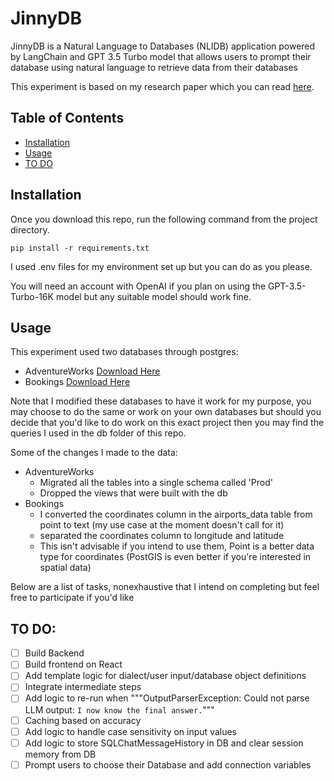 # JinnyDB

JinnyDB is a Natural Language to Databases (NLIDB) application powered by LangChain and GPT 3.5 Turbo model that allows users to prompt their database using natural language to retrieve data from their databases

This experiment is based on my research paper which you can read [here](https://github.com/ChelcieDeAlmeida/JinnyDB/tree/main/research_paper). 

## Table of Contents

- [Installation](#installation)
- [Usage](#usage)
- [TO DO](#todo)

## Installation

Once you download this repo, run the following command from the project directory.

```pip install -r requirements.txt```

I used .env files for my environment set up but you can do as you please.

You will need an account with OpenAI if you plan on using the GPT-3.5-Turbo-16K model but any suitable model should work fine. 

## Usage

This experiment used two databases through postgres:
- AdventureWorks [Download Here](https://github.com/lorint/AdventureWorks-for-Postgres)
- Bookings  [Download Here](https://postgrespro.com/docs/postgrespro/10/demodb-bookings)

Note that I modified these databases to have it work for my purpose, you may choose to do the same or work on your own databases
but should you decide that you'd like to do work on this exact project then you may find the queries I used in the db folder of this repo.

Some of the changes I made to the data:
- AdventureWorks
    - Migrated all the tables into a single schema called 'Prod' 
    - Dropped the views that were built with the db
- Bookings
    - I converted the coordinates column in the airports_data table from point to text (my use case at the moment doesn't call for it)
    - separated the coordinates column to longitude and latitude
    - This isn't advisable if you intend to use them, Point is a better data type for coordinates (PostGIS is even better if you're interested in spatial data)


Below are a list of tasks, nonexhaustive that I intend on completing but feel free to participate if you'd like

## TO DO:
- [ ] Build Backend
- [ ] Build frontend on React
- [ ] Add template logic for dialect/user input/database object definitions
- [ ] Integrate intermediate steps
- [ ] Add logic to re-run when """OutputParserException: Could not parse LLM output: `I now know the final answer.`"""
- [ ] Caching based on accuracy
- [ ] Add logic to handle case sensitivity on input values
- [ ] Add logic to store SQLChatMessageHistory in DB and clear session memory from DB
- [ ] Prompt users to choose their Database and add connection variables